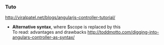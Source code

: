 ### Tuto    
http://viralpatel.net/blogs/angularjs-controller-tutorial/

* **Alternative syntax**, where $scope is replaced by this    
To read: advantages and drawbacks
http://toddmotto.com/digging-into-angulars-controller-as-syntax/